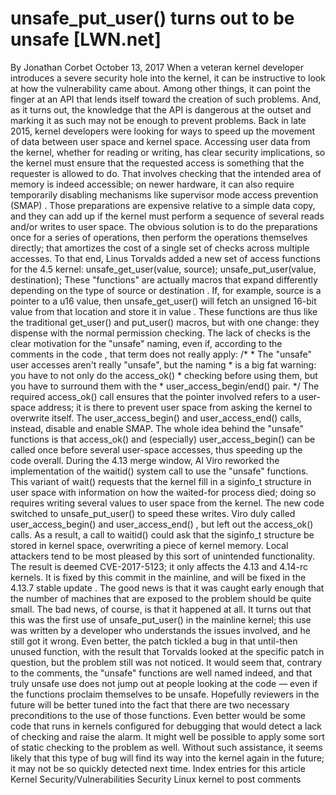 # unsafe_put_user() turns out to be unsafe [LWN.net]

By
Jonathan Corbet
October 13, 2017
When a veteran kernel developer introduces a severe security hole into the
kernel, it can be instructive to look at how the vulnerability came about.
Among other things, it can point the finger at an API that lends itself
toward the creation of such problems.  And, as it turns out, the knowledge
that the API is dangerous at the outset and marking it as such may not be
enough to prevent problems.
Back in late 2015, kernel developers were looking for ways to speed up the
movement of data between user space and kernel space.  Accessing user data
from the kernel, whether for reading or writing, has clear security
implications, so the kernel must ensure that the requested access is
something that the requester is allowed to do.  That involves checking that
the intended area of memory is indeed accessible; on newer hardware, it can
also require temporarily disabling mechanisms like
supervisor mode access prevention (SMAP)
.
Those preparations are expensive relative to a simple data copy, and they
can add up if the kernel must perform a sequence of several reads and/or
writes to user space.
The obvious solution is to do the preparations once for a series of operations,
then perform the operations themselves directly; that amortizes the cost of
a single set of checks across multiple accesses.  To that end, Linus
Torvalds
added
a new set of access functions
for the 4.5 kernel:
unsafe_get_user(value, source);
    unsafe_put_user(value, destination);
These "functions" are actually macros that expand differently depending on
the type of
source
or
destination
.  If, for example,
source
is a pointer to a
u16
value, then
unsafe_get_user()
will fetch an unsigned 16-bit value from that
location and store it in
value
.  These functions are thus like the
traditional
get_user()
and
put_user()
macros, but with
one change: they dispense with the normal permission checking.
The lack of checks is the clear motivation for the "unsafe" naming, even
if, according to
the
comments in the code
, that term does not really apply:
/*
     * The "unsafe" user accesses aren't really "unsafe", but the naming
     * is a big fat warning: you have to not only do the access_ok()
     * checking before using them, but you have to surround them with the
     * user_access_begin/end() pair.
     */
The required
access_ok()
call ensures that the pointer involved
refers to a user-space address; it is there to prevent user space from
asking the kernel to overwrite itself.  The
user_access_begin()
and
user_access_end()
calls, instead, disable and enable SMAP.
The whole idea behind the "unsafe" functions is that
access_ok()
and (especially)
user_access_begin()
can be called once before
several user-space accesses, thus speeding up the code overall.
During the 4.13 merge window, Al Viro
reworked
the implementation of the
waitid()
system call
to use the "unsafe" functions.  This variant of
wait()
requests that the kernel fill in a
siginfo_t
structure in user space with information on how the waited-for process
died; doing so requires writing several values to user space from the
kernel.  The new code switched to
unsafe_put_user()
to speed these
writes.  Viro duly called
user_access_begin()
and
user_access_end()
, but left out the
access_ok()
calls.
As a result, a call to
waitid()
could ask that the
siginfo_t
structure be stored in kernel space, overwriting a piece
of kernel memory.  Local attackers tend to be most pleased by this sort of
unintended functionality.
The result is deemed CVE-2017-5123; it only affects the 4.13 and 4.14-rc
kernels.  It is fixed by
this
commit
in the mainline, and will be fixed in the
4.13.7 stable update
. 
The good news is that it was caught early enough that the number of
machines that are exposed to the problem should be quite small.
The bad news, of course, is that it happened at all.  It turns out that
this was
the first use of
unsafe_put_user()
in the mainline kernel; this use was written
by a developer who understands the issues involved, and he still got it
wrong.  Even better, the patch tickled a bug in that until-then unused function,
with the result that Torvalds looked at the specific patch in question, but
the problem still was not noticed.  It would seem that, contrary to the
comments, the "unsafe" functions are well named indeed, and that truly
unsafe use does not jump out at people looking at the code — even if the
functions proclaim themselves to be unsafe.
Hopefully reviewers in the future will be better tuned into the fact that
there are two necessary preconditions to the use of those functions.  Even
better would be some code that runs in kernels configured for debugging
that would detect a lack of checking and raise the alarm.  It might well be
possible to apply some sort of static checking to the problem as well.
Without such assistance, it seems likely that this type of bug will find
its way into the kernel again in the future; it may not be so quickly
detected next time.
Index entries for this article
Kernel
Security/Vulnerabilities
Security
Linux kernel
to post comments